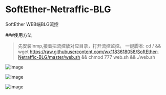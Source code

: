 # SoftEther-Netraffic-BLG
SoftEther WEB端BLG流控

###使用方法
> 先安装lnmp,接着把流控放对应目录，打开流控监控。
> 一键脚本: cd / && wget https://raw.githubusercontent.com/wx1183618058/SoftEther-Netraffic-BLG/master/web.sh && chmod 777 web.sh && ./web.sh

![image](https://github.com/wx1183618058/SoftEther-Netraffic-BLG/blob/master/1.PNG)

![image](https://github.com/wx1183618058/SoftEther-Netraffic-BLG/blob/master/2.PNG)

![image](https://github.com/wx1183618058/SoftEther-Netraffic-BLG/blob/master/3.PNG)